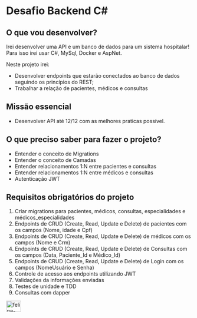 # Desafio Backend C#

## O que vou desenvolver?

Irei desenvolver uma API e um banco de dados para um sistema hospitalar! Para isso irei usar C#, MySql, Docker e AspNet.

Neste projeto irei:

- Desenvolver endpoints que estarão conectados ao banco de dados seguindo os princípios do REST;
- Trabalhar a relação de pacientes, médicos e consultas

## Missão essencial

- Desenvolver API até 12/12 com as melhores praticas possível.

## O que preciso saber para fazer o projeto?

-  Entender o conceito de Migrations
-  Entender o conceito de Camadas
-  Entender relacionamentos 1:N entre pacientes e consultas
-  Entender relacionamentos 1:N entre médicos e consultas
-  Autenticação JWT

## Requisitos obrigatórios do projeto

 1. Criar migrations para pacientes, médicos, consultas, especialidades e médicos_especialidades
 2. Endpoints de CRUD (Create, Read, Update e Delete) de pacientes com os campos (Nome, idade e Cpf)
 3. Endpoints de CRUD (Create, Read, Update e Delete) de médicos com os campos (Nome e Crm)
 4. Endpoints de CRUD (Create, Read, Update e Delete) de Consultas com os campos (Data, Paciente_Id e Médico_Id)
 5. Endpoints de CRUD (Create, Read, Update e Delete) de Login com os campos (NomeUsuário e Senha)
 6. Controle de acesso aos endpoints utilizando JWT
 7. Validações da informações enviadas
 8. Testes de unidade e TDD
 9. Consultas com dapper

<!--<img width="600" img src="https://github.com/felipesantos22/crud_codeigniter/assets/81933510/486c8507-9eff-4264-aec7-c0ca4544b3c0" >-->
<img align="center" alt="felipe-CSS" height="30" width="40" img src="https://cdn.jsdelivr.net/gh/devicons/devicon/icons/csharp/csharp-original.svg" >  

